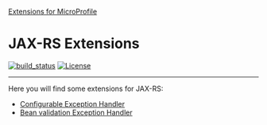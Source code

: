 [Extensions for MicroProfile](https://www.microprofile-ext.org/)

# JAX-RS Extensions

[![build_status](https://travis-ci.com/microprofile-extensions/jaxrs-ext.svg?branch=master)](https://travis-ci.com/microprofile-extensions/jaxrs-ext)
[![License](https://img.shields.io/badge/license-Apache%202-blue.svg)](https://github.com/microprofile-extensions/jaxrs-ext/blob/master/LICENSE)
___________
Here you will find some extensions for JAX-RS:

* [Configurable Exception Handler](https://github.com/microprofile-extensions/jaxrs-ext/blob/master/configurable-exception-handler/README.md)
* [Bean validation Exception Handler](https://github.com/microprofile-extensions/jaxrs-ext/blob/master/beanvalidation-exception-handler/README.md)

